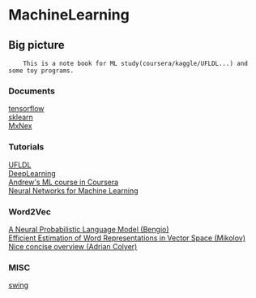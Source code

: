 MachineLearning
===============================

Big picture
------------------------------
		This is a note book for ML study(coursera/kaggle/UFLDL...) and some toy programs.

### Documents
[tensorflow]( https://www.tensorflow.org/)<br/>
[sklearn](http://scikit-learn.org/stable/index.html)<br/>
[MxNex](http://mxnet.io/index.html)<br/>

### Tutorials
[UFLDL](http://deeplearning.stanford.edu/wiki/index.php/UFLDL_Tutorial)<br/>
[DeepLearning](http://deeplearning.net/)<br/>
[Andrew's ML course in Coursera](https://www.coursera.org/learn/machine-learning/home/welcome)<br/>
[Neural Networks for Machine Learning](https://www.coursera.org/learn/neural-networks/home/welcome)<br/>

### Word2Vec
[A Neural Probabilistic Language Model (Bengio)](http://jmlr.org/papers/volume3/bengio03a/bengio03a.pdf)<br/>
[Efficient Estimation of Word Representations in Vector Space (Mikolov)](https://arxiv.org/pdf/1301.3781.pdf)<br/>
[Nice concise overview (Adrian Colyer)](https://blog.acolyer.org/2016/04/21/the-amazing-power-of-word-vectors/)<br/>

### MISC
[swing](http://www.swig.org/Doc1.3/Python.html)<br/>
